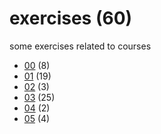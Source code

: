 # exercises (60)
some exercises related to courses

+ [00](00/README.md) (8)
+ [01](01/README.md) (19)
+ [02](02/README.md) (3)
+ [03](03/README.md) (25)
+ [04](04/README.md) (2)
+ [05](05/README.md) (4)
